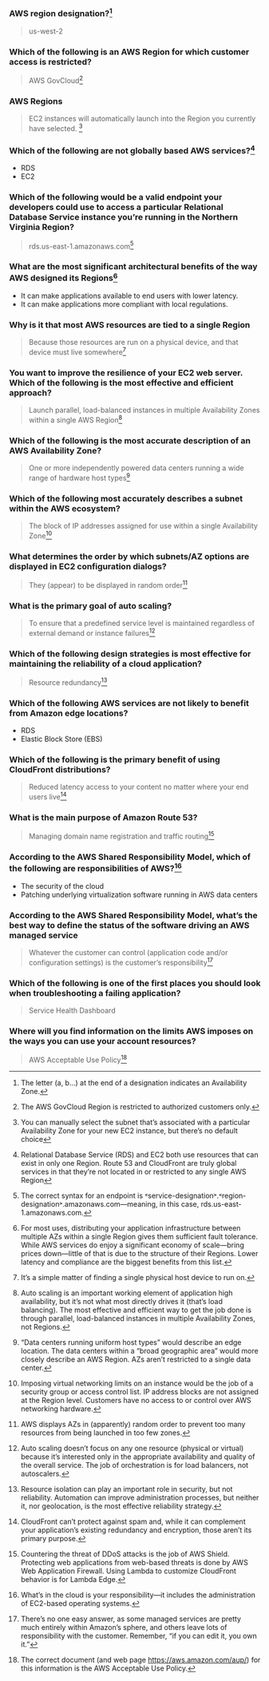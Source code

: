### AWS region designation?[^1]
> us-west-2

### Which of the following is an AWS Region for which customer access is restricted?
> AWS GovCloud[^2]

### AWS Regions
> EC2 instances will automatically launch into the Region you currently have selected. [^3]

### Which of the following are not globally based AWS services?[^4]
- RDS
- EC2

### Which of the following would be a valid endpoint your developers could use to access a particular Relational Database Service instance you’re running in the Northern Virginia Region?
> rds.us-east-1.amazonaws.com[^5]

### What are the most significant architectural benefits of the way AWS designed its Regions[^6]
-  It can make applications available to end users with lower latency.
- It can make applications more compliant with local regulations.

### Why is it that most AWS resources are tied to a single Region
>  Because those resources are run on a physical device, and that device must live somewhere[^7]

### You want to improve the resilience of your EC2 web server. Which of the following is the most effective and efficient approach?
> Launch parallel, load-balanced instances in multiple Availability Zones within a single AWS Region[^8]

### Which of the following is the most accurate description of an AWS Availability Zone?
> One or more independently powered data centers running a wide range of hardware host types[^9]

### Which of the following most accurately describes a subnet within the AWS ecosystem?
> The block of IP addresses assigned for use within a single Availability Zone[^10]

### What determines the order by which subnets/AZ options are displayed in EC2 configuration dialogs?
> They (appear) to be displayed in random order[^11]

### What is the primary goal of auto scaling?
> To ensure that a predefined service level is maintained regardless of external demand or instance failures[^12]

### Which of the following design strategies is most effective for maintaining the reliability of a cloud application?
> Resource redundancy[^13]

### Which of the following AWS services are not likely to benefit from Amazon edge locations?
- RDS
- Elastic Block Store (EBS)

### Which of the following is the primary benefit of using CloudFront distributions?
> Reduced latency access to your content no matter where your end users live[^14]

### What is the main purpose of Amazon Route 53?
> Managing domain name registration and traffic routing[^15]

### According to the AWS Shared Responsibility Model, which of the following are responsibilities of AWS?[^16]
- The security of the cloud
- Patching underlying virtualization software running in AWS data centers

### According to the AWS Shared Responsibility Model, what’s the best way to define the status of the software driving an AWS managed service
> Whatever the customer can control (application code and/or configuration settings) is the customer’s responsibility[^17]

### Which of the following is one of the first places you should look when troubleshooting a failing application?
> Service Health Dashboard

### Where will you find information on the limits AWS imposes on the ways you can use your account resources?
> AWS Acceptable Use Policy[^18]


[^1]: The letter (a, b...) at the end of a designation indicates an Availability Zone.
[^2]: The AWS GovCloud Region is restricted to authorized customers only.
[^3]: You can manually select the subnet that’s associated with a particular Availability Zone for your new EC2 instance, but there’s no default choice
[^4]: Relational Database Service (RDS) and EC2 both use resources that can exist in only one Region. Route 53 and CloudFront are truly global services in that they’re not located in or restricted to any single AWS Region
[^5]: The correct syntax for an endpoint is ˂service-designation˃.˂region-designation˃.amazonaws.com—meaning, in this case, rds.us-east-1.amazonaws.com.
[^6]: For most uses, distributing your application infrastructure between multiple AZs within a single Region gives them sufficient fault tolerance. While AWS services do enjoy a significant economy of scale—bring prices down—little of that is due to the structure of their Regions. Lower latency and compliance are the biggest benefits from this list.
[^7]: It’s a simple matter of finding a single physical host device to run on.
[^8]: Auto scaling is an important working element of application high availability, but it’s not what most directly drives it (that’s load balancing). The most effective and efficient way to get the job done is through parallel, load-balanced instances in multiple Availability Zones, not Regions.
[^9]: “Data centers running uniform host types” would describe an edge location. The data centers within a “broad geographic area” would more closely describe an AWS Region. AZs aren’t restricted to a single data center.
[^10]: Imposing virtual networking limits on an instance would be the job of a security group or access control list. IP address blocks are not assigned at the Region level. Customers have no access to or control over AWS networking hardware.
[^11]: AWS displays AZs in (apparently) random order to prevent too many resources from being launched in too few zones.
[^12]: Auto scaling doesn’t focus on any one resource (physical or virtual) because it’s interested only in the appropriate availability and quality of the overall service. The job of orchestration is for load balancers, not autoscalers.
[^13]: Resource isolation can play an important role in security, but not reliability. Automation can improve administration processes, but neither it, nor geolocation, is the most effective reliability strategy.
[^14]: CloudFront can’t protect against spam and, while it can complement your application’s existing redundancy and encryption, those aren’t its primary purpose.
[^15]: Countering the threat of DDoS attacks is the job of AWS Shield. Protecting web applications from web-based threats is done by AWS Web Application Firewall. Using Lambda to customize CloudFront behavior is for Lambda Edge.
[^16]: What’s in the cloud is your responsibility—it includes the administration of EC2-based operating systems.
[^17]: There’s no one easy answer, as some managed services are pretty much entirely within Amazon’s sphere, and others leave lots of responsibility with the customer. Remember, “if you can edit it, you own it.”
[^18]: The correct document (and web page https://aws.amazon.com/aup/) for this information is the AWS Acceptable Use Policy.
